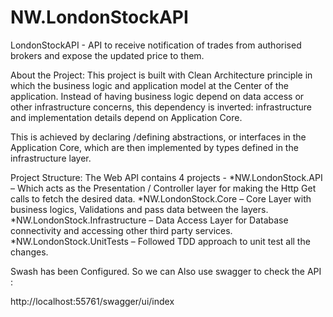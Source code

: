 # NW.LondonStockAPI
LondonStockAPI - API to receive notification of trades from authorised brokers and expose the updated price to them.



About the Project:
This project is built with Clean Architecture principle  in which the business logic and application model at the Center of the application. Instead of having business logic depend on data access or other infrastructure concerns, this dependency is inverted: infrastructure and implementation details depend on Application Core. 

This is achieved by declaring /defining abstractions, or interfaces in the Application Core, which are then implemented by types defined in the infrastructure layer.

Project Structure:
The Web API contains 4 projects -
*NW.LondonStock.API – Which acts as the Presentation / Controller layer for making the Http Get calls to fetch the desired data.
*NW.LondonStock.Core – Core Layer with business logics, Validations and pass data between the layers.
*NW.LondonStock.Infrastructure – Data Access Layer for Database connectivity and accessing other third party services.
*NW.LondonStock.UnitTests – Followed TDD approach  to unit test  all the changes. 

Swash has been Configured.
So we can Also use swagger to check the API :

http://localhost:55761/swagger/ui/index

